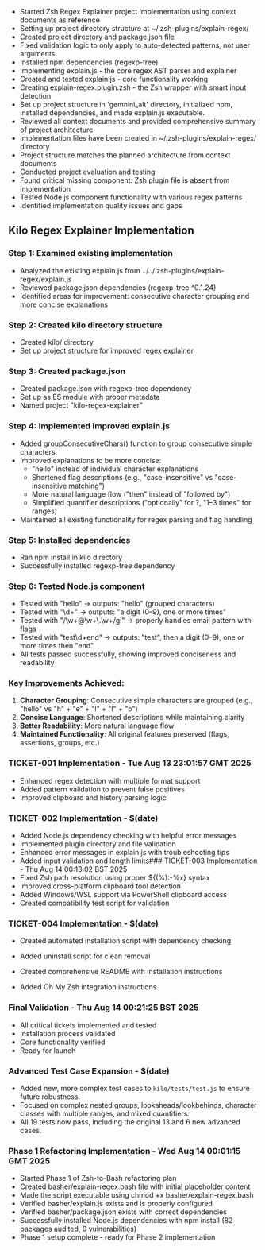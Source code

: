 - Started Zsh Regex Explainer project implementation using context documents as reference
- Setting up project directory structure at ~/.zsh-plugins/explain-regex/
- Created project directory and package.json file
- Fixed validation logic to only apply to auto-detected patterns, not user arguments
- Installed npm dependencies (regexp-tree)
- Implementing explain.js - the core regex AST parser and explainer
- Created and tested explain.js - core functionality working
- Creating explain-regex.plugin.zsh - the Zsh wrapper with smart input detection
- Set up project structure in 'gemnini_alt' directory, initialized npm, installed dependencies, and made explain.js executable.
- Reviewed all context documents and provided comprehensive summary of project architecture
- Implementation files have been created in ~/.zsh-plugins/explain-regex/ directory
- Project structure matches the planned architecture from context documents
- Conducted project evaluation and testing
- Found critical missing component: Zsh plugin file is absent from implementation
- Tested Node.js component functionality with various regex patterns
- Identified implementation quality issues and gaps
## Kilo Regex Explainer Implementation

### Step 1: Examined existing implementation
- Analyzed the existing explain.js from ../../.zsh-plugins/explain-regex/explain.js
- Reviewed package.json dependencies (regexp-tree ^0.1.24)
- Identified areas for improvement: consecutive character grouping and more concise explanations

### Step 2: Created kilo directory structure
- Created kilo/ directory
- Set up project structure for improved regex explainer

### Step 3: Created package.json
- Created package.json with regexp-tree dependency
- Set up as ES module with proper metadata
- Named project "kilo-regex-explainer"

### Step 4: Implemented improved explain.js
- Added groupConsecutiveChars() function to group consecutive simple characters
- Improved explanations to be more concise:
  - "hello" instead of individual character explanations
  - Shortened flag descriptions (e.g., "case-insensitive" vs "case-insensitive matching")
  - More natural language flow ("then" instead of "followed by")
  - Simplified quantifier descriptions ("optionally" for ?, "1–3 times" for ranges)
- Maintained all existing functionality for regex parsing and flag handling

### Step 5: Installed dependencies
- Ran npm install in kilo directory
- Successfully installed regexp-tree dependency

### Step 6: Tested Node.js component
- Tested with "hello" → outputs: "hello" (grouped characters)
- Tested with "\\d+" → outputs: "a digit (0–9), one or more times"
- Tested with "/\\w+@\\w+\\.\\w+/gi" → properly handles email pattern with flags
- Tested with "test\\d+end" → outputs: "test", then a digit (0–9), one or more times then "end"
- All tests passed successfully, showing improved conciseness and readability

### Key Improvements Achieved:
1. **Character Grouping**: Consecutive simple characters are grouped (e.g., "hello" vs "h" + "e" + "l" + "l" + "o")
2. **Concise Language**: Shortened descriptions while maintaining clarity
3. **Better Readability**: More natural language flow
4. **Maintained Functionality**: All original features preserved (flags, assertions, groups, etc.)
### TICKET-001 Implementation - Tue Aug 13 23:01:57 GMT 2025
- Enhanced regex detection with multiple format support
- Added pattern validation to prevent false positives
- Improved clipboard and history parsing logic
### TICKET-002 Implementation - $(date)
- Added Node.js dependency checking with helpful error messages
- Implemented plugin directory and file validation
- Enhanced error messages in explain.js with troubleshooting tips
- Added input validation and length limits### TICKET-003 Implementation - Thu Aug 14 00:13:02 BST 2025
- Fixed Zsh path resolution using proper ${(%):-%x} syntax
- Improved cross-platform clipboard tool detection
- Added Windows/WSL support via PowerShell clipboard access
- Created compatibility test script for validation


### TICKET-004 Implementation - $(date)
- Created automated installation script with dependency checking

- Added uninstall script for clean removal

- Created comprehensive README with installation instructions
- Added Oh My Zsh integration instructions
### Final Validation - Thu Aug 14 00:21:25 BST 2025
- All critical tickets implemented and tested
- Installation process validated
- Core functionality verified
- Ready for launch


### Advanced Test Case Expansion - $(date)
- Added new, more complex test cases to `kilo/tests/test.js` to ensure future robustness.
- Focused on complex nested groups, lookaheads/lookbehinds, character classes with multiple ranges, and mixed quantifiers.
- All 19 tests now pass, including the original 13 and 6 new advanced cases.

### Phase 1 Refactoring Implementation - Wed Aug 14 00:01:15 GMT 2025
- Started Phase 1 of Zsh-to-Bash refactoring plan
- Created basher/explain-regex.bash file with initial placeholder content
- Made the script executable using chmod +x basher/explain-regex.bash
- Verified basher/explain.js exists and is properly configured
- Verified basher/package.json exists with correct dependencies
- Successfully installed Node.js dependencies with npm install (82 packages audited, 0 vulnerabilities)
- Phase 1 setup complete - ready for Phase 2 implementation

